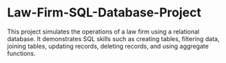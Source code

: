 # Law-Firm-SQL-Database-Project
This project simulates the operations of a law firm using a relational database.   It demonstrates SQL skills such as creating tables, filtering data, joining tables, updating records, deleting records, and using aggregate functions.  
